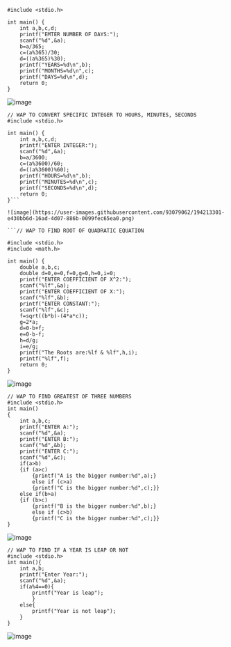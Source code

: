 ```// WAP TO CONVERT SPECIFIC DAYS TO YEARS,MONTHS,DAYS
#include <stdio.h>

int main() {
    int a,b,c,d;
    printf("EMTER NUMBER OF DAYS:");
    scanf("%d",&a);
    b=a/365;
    c=(a%365)/30;
    d=((a%365)%30);
    printf("YEARS=%d\n",b);
    printf("MONTHS=%d\n",c);
    printf("DAYS=%d\n",d);
    return 0;
}
```
![image](https://user-images.githubusercontent.com/93079062/194212870-562f5bb8-6962-41b5-9ab5-1979ab561253.png)
```
// WAP TO CONVERT SPECIFIC INTEGER TO HOURS, MINUTES, SECONDS
#include <stdio.h>

int main() {
    int a,b,c,d;
    printf("ENTER INTEGER:");
    scanf("%d",&a);
    b=a/3600;
    c=(a%3600)/60;
    d=((a%3600)%60);
    printf("HOURS=%d\n",b);
    printf("MINUTES=%d\n",c);
    printf("SECONDS=%d\n",d);
    return 0;
}```

![image](https://user-images.githubusercontent.com/93079062/194213301-e430bb6d-16ad-4d07-886b-0099fec65ea0.png)

```// WAP TO FIND ROOT OF QUADRATIC EQUATION

#include <stdio.h>
#include <math.h>    

int main() {
    double a,b,c;
    double d=0,e=0,f=0,g=0,h=0,i=0;
    printf("ENTER COEFFICIENT OF X^2:");
    scanf("%lf",&a);
    printf("ENTER COEFFICIENT OF X:");
    scanf("%lf",&b);
    printf("ENTER CONSTANT:");
    scanf("%lf",&c);
    f=sqrt((b*b)-(4*a*c));
    g=2*a;
    d=0-b+f;
    e=0-b-f;
    h=d/g;
    i=e/g;
    printf("The Roots are:%lf & %lf",h,i);
    printf("%lf",f);
    return 0;
}
```
![image](https://user-images.githubusercontent.com/93079062/194217850-a84ff18a-fb84-4271-b68d-4b6615a2974f.png)
```
// WAP TO FIND GREATEST OF THREE NUMBERS
#include <stdio.h>
int main() 
{
    int a,b,c;
    printf("ENTER A:");
    scanf("%d",&a);
    printf("ENTER B:");
    scanf("%d",&b);
    printf("ENTER C:");
    scanf("%d",&c);
    if(a>b)
    {if (a>c)
        {printf("A is the bigger number:%d",a);}
        else if (c>a)
        {printf("C is the bigger number:%d",c);}}
    else if(b>a)
    {if (b>c)
        {printf("B is the bigger number:%d",b);}
        else if (c>b)
        {printf("C is the bigger number:%d",c);}}
}
```       
![image](https://user-images.githubusercontent.com/93079062/194220314-9a4a2cb2-dfee-4561-bfe0-be197c9feb41.png)
```
// WAP TO FIND IF A YEAR IS LEAP OR NOT
#include <stdio.h>
int main(){
    int a,b;
    printf("Enter Year:");
    scanf("%d",&a);
    if(a%4==0){
        printf("Year is leap");
        }
    else{
        printf("Year is not leap");
    }
}
```
![image](https://user-images.githubusercontent.com/93079062/194221224-2010a81d-b7a6-459d-976a-328cd2449e57.png)

